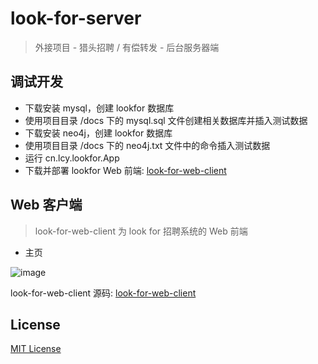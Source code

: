 # look-for-server
> 外接项目 - 猎头招聘 / 有偿转发 - 后台服务器端

## 调试开发
* 下载安装 mysql，创建 lookfor 数据库
* 使用项目目录 /docs 下的 mysql.sql 文件创建相关数据库并插入测试数据
* 下载安装 neo4j，创建 lookfor 数据库
* 使用项目目录 /docs 下的 neo4j.txt 文件中的命令插入测试数据
* 运行 cn.lcy.lookfor.App 
* 下载并部署 lookfor Web 前端: [look-for-web-client](https://github.com/YueHub/look-for-web-client)

## Web 客户端
> look-for-web-client 为 look for 招聘系统的 Web 前端

* 主页

![image](./screenShots/主页.png)

look-for-web-client 源码: [look-for-web-client](https://github.com/YueHub/look-for-web-client)

## License
[MIT License](https://github.com/YueHub/look-for-server/blob/master/LICENSE.md)